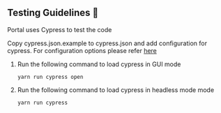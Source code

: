## Testing Guidelines :mag_right:
Portal uses Cypress to test the code

Copy cypress.json.example to cypress.json and add  configuration for cypress. For configuration options please refer [here](https://docs.cypress.io/guides/references/configuration#cypress-json) 

1. Run the following command to load cypress in GUI mode 
    ```
    yarn run cypress open
    ```


1. Run the following command to load cypress in headless mode mode 
    ```
    yarn run cypress
    ```